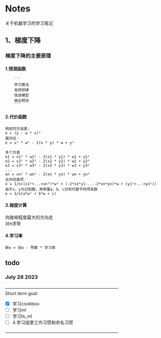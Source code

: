 # Notes
关于机器学习的学习笔记
## 1、梯度下降
###  梯度下降的主要原理  
#### 1.预测函数  
        ```
        学习算法  
        发现规律  
        改进模型  
        做出预测
        ```  

#### 2.代价函数  
```
例如均方误差:  
e = (y - w * x)²  
展开后：  
e = x² * w² - 2(x * y) * w + y²  

多个方差  
e1 = x1² * w1² - 2(x1 * y1) * w1 + y1²  
e2 = x2² * w2² - 2(x2 * y2) * w2 + y2²  
e3 = x3² * w3² - 2(x3 * y3) * w3 + y3²  
...  
en = xn² * wn² - 2(xn * yn) * wn + yn²  
合并同类项：
e = 1/n((x1²+...+xn²)*w² + (-2*x1*y1-...-2*xn*yn)*w + (y1²+...+yn²))  
由于x、y为已知数，用常量a、b、c分别代替不同项系数  
e = 1/n(a*w² + b*w + c)  
```

#### 3.梯度计算  
向陡峭程度最大的方向走  
对e求导  
#### 4.学习率  
`新w = 旧w - 导数 * 学习率`


## todo  
### July 28 2023  
——————————————————————————  
Short term goal:        
- [x] 学习cookboo       
- [ ] 学习ml
- [ ] 学习ts_ml
- [ ] 4.学习组里工作习惯和命名习惯

——————————————————————————  
    